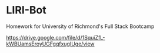 # LIRI-Bot
Homework for University of Richmond's Full Stack Bootcamp

https://drive.google.com/file/d/1SquiZfL-kWBUamsEroyUGFgqfxugIUge/view


